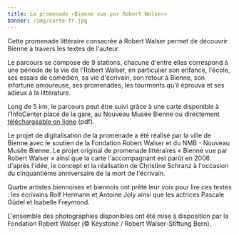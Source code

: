 ```yaml
---
title: La promenade «Bienne vue par Robert Walser»
banner: /img/carte-fr.jpg
---
```


Cette promenade littéraire consacrée à Robert Walser permet de découvrir Bienne à travers les textes de l'auteur.

Le parcours se compose de 9 stations, chacune d'entre elles correspond à une période de la vie de l'Robert Walser, en particulier son enfance, l'école, ses essais de comédien, sa vie d'écrivain, son retour à Bienne, son infortune amoureuse, ses promenades, les tourments qu'il éprouva et ses adieux à la littérature.

Long de 5 km, le parcours peut être suivi grâce à une carte disponible à l'InfoCenter place de la gare, au Nouveau Musée Bienne ou directement [téléchargeable en ligne](/pdf/carte-fr.pdf) (pdf).

Le projet de digitalisation de la promenade a été réalisé par la ville de Bienne avec le soutien de la Fondation Robert Walser et du NMB - Nouveau Musée Bienne. Le projet original de promenade littéraires « Bienne vue par Robert Walser » ainsi que la carte l'accompagnant est parût en 2006 d'après l'idée, le concept et la réalisation de Christine Schranz à l'occasion du cinquantième anniversaire de la mort de l'écrivain.

Quatre artistes biennoises et biennois ont prêté leur voix pour lire ces textes : les écrivains Rolf Hermann et Antoine Joly ainsi que les actrices Pascale Güdel et Isabelle Freymond.

L'ensemble des photographies disponibles ont été mise à disposition par la Fondation Robert Walser (© Keystone / Robert Walser-Stiftung Bern).

